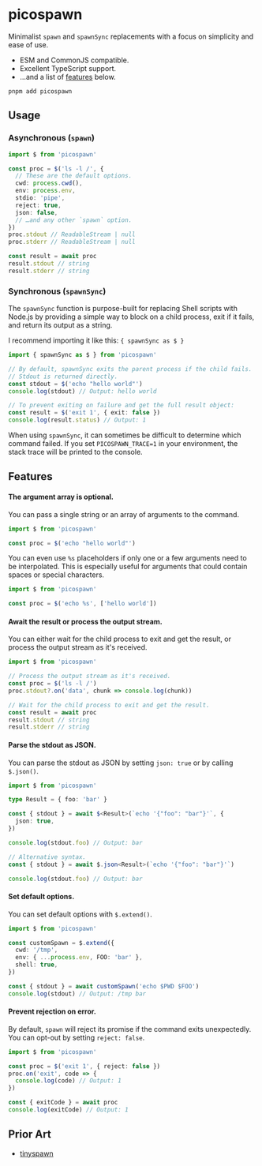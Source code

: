 # picospawn

Minimalist `spawn` and `spawnSync` replacements with a focus on simplicity and ease of use.

- ESM and CommonJS compatible.
- Excellent TypeScript support.
- …and a list of [features](#features) below.

```
pnpm add picospawn
```

## Usage

### Asynchronous (`spawn`)

```ts
import $ from 'picospawn'

const proc = $('ls -l /', {
  // These are the default options.
  cwd: process.cwd(),
  env: process.env,
  stdio: 'pipe',
  reject: true,
  json: false,
  // …and any other `spawn` option.
})
proc.stdout // ReadableStream | null
proc.stderr // ReadableStream | null

const result = await proc
result.stdout // string
result.stderr // string
```

### Synchronous (`spawnSync`)

The `spawnSync` function is purpose-built for replacing Shell scripts with Node.js by providing a simple way to block on a child process, exit if it fails, and return its output as a string.

I recommend importing it like this: `{ spawnSync as $ }`

```ts
import { spawnSync as $ } from 'picospawn'

// By default, spawnSync exits the parent process if the child fails.
// Stdout is returned directly.
const stdout = $('echo "hello world"')
console.log(stdout) // Output: hello world

// To prevent exiting on failure and get the full result object:
const result = $('exit 1', { exit: false })
console.log(result.status) // Output: 1
```

When using `spawnSync`, it can sometimes be difficult to determine which command failed. If you set `PICOSPAWN_TRACE=1` in your environment, the stack trace will be printed to the console.

## Features

#### The argument array is optional.

You can pass a single string or an array of arguments to the command.

```ts
import $ from 'picospawn'

const proc = $('echo "hello world"')
```

You can even use `%s` placeholders if only one or a few arguments need to be interpolated. This is especially useful for arguments that could contain spaces or special characters.

```ts
import $ from 'picospawn'

const proc = $('echo %s', ['hello world'])
```

#### Await the result or process the output stream.

You can either wait for the child process to exit and get the result, or process the output stream as it's received.

```ts
import $ from 'picospawn'

// Process the output stream as it's received.
const proc = $('ls -l /')
proc.stdout?.on('data', chunk => console.log(chunk))

// Wait for the child process to exit and get the result.
const result = await proc
result.stdout // string
result.stderr // string
```

#### Parse the stdout as JSON.

You can parse the stdout as JSON by setting `json: true` or by calling `$.json()`.

```ts
import $ from 'picospawn'

type Result = { foo: 'bar' }

const { stdout } = await $<Result>(`echo '{"foo": "bar"}'`, {
  json: true,
})

console.log(stdout.foo) // Output: bar

// Alternative syntax.
const { stdout } = await $.json<Result>(`echo '{"foo": "bar"}'`)

console.log(stdout.foo) // Output: bar
```

#### Set default options.

You can set default options with `$.extend()`.

```ts
import $ from 'picospawn'

const customSpawn = $.extend({
  cwd: '/tmp',
  env: { ...process.env, FOO: 'bar' },
  shell: true,
})

const { stdout } = await customSpawn('echo $PWD $FOO')
console.log(stdout) // Output: /tmp bar
```

#### Prevent rejection on error.

By default, `spawn` will reject its promise if the command exits unexpectedly. You can opt-out by setting `reject: false`.

```ts
import $ from 'picospawn'

const proc = $('exit 1', { reject: false })
proc.on('exit', code => {
  console.log(code) // Output: 1
})

const { exitCode } = await proc
console.log(exitCode) // Output: 1
```

## Prior Art

- [tinyspawn](https://github.com/microlinkhq/tinyspawn)
